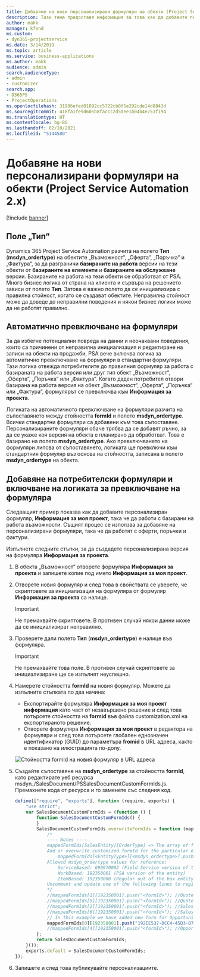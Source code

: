 ```yaml
---
title: Добавяне на нови персонализирани формуляри на обекти (Project Service Automation 2.x)
description: Тази тема предоставя информация за това как да добавите персонализирани формуляри на обекти за възможности, оферти, поръчки или фактури в Dynamics 365 Project Service Automation 2.x.
author: makk
manager: kfend
ms.custom:
- dyn365-projectservice
ms.date: 3/14/2019
ms.topic: article
ms.service: business-applications
ms.author: makk
audience: admin
search.audienceType:
- admin
- customizer
search.app:
- D365PS
- ProjectOperations
ms.openlocfilehash: 31986efed81892cc5722cb8f5e292cde14d8843d
ms.sourcegitcommit: 418fa1fe9d605b8faccc2d5dee1b04b4e753f194
ms.translationtype: HT
ms.contentlocale: bg-BG
ms.lasthandoff: 02/10/2021
ms.locfileid: "5144580"
---
```

# <a name="add-new-custom-entity-forms-project-service-automation-2x"></a>Добавяне на нови персонализирани формуляри на обекти (Project Service Automation 2.x)

[!include [banner](../../includes/psa-now-project-operations.md)]

## <a name="type-field"></a>Поле „Тип“ 

Dynamics 365 Project Service Automation разчита на полето **Тип** (**msdyn\_ordertype**) на обектите „Възможност“, „Оферта“, „Поръчка“ и „Фактура“, за да разграничи **базираните на работа** версии на тези обекти от **базираните на елементи** и **базираните на обслужване** версии. Базираните на работа на тези обекти се обработват от PSA. Много бизнес логика от страна на клиента и сървъра на решението зависи от полето **Тип**. Затова е важно полето да се инициализира с правилна стойност, когато се създават обектите. Неправилна стойност може да доведе до неправилни поведения и някои бизнес логики може да не работят правилно.

## <a name="automatic-form-switching"></a>Автоматично превключване на формуляри

За да избегне потенциални повреда на данни и неочаквани поведения, които са причинени от неправилна инициализация и редактиране на записи на обекти на продажби, PSA вече включва логика за автоматично превключване на формуляри в стандартни формуляри. Тази логика отвежда потребителите до правилния формуляр за работа с базираната на работа версия или друг тип обект „Възможност“, „Оферта“, „Поръчка“ или „Фактура“. Когато даден потребител отвори базирана на работа версия на обект „Възможност“, „Оферта“, „Поръчка“ или „Фактура“, формулярът се превключва към **Информация за проекта**.

Логиката на автоматичното превключване на формуляри разчита на съпоставянето между стойността **formId** и полето **msdyn\_ordertype**. Всички стандартни формуляри са добавени към това съпоставяне. Персонализираните формуляри обаче трябва да се добавят ръчно, за да се укаже коя версия на обекта е планирано да обработват. Това е базирано на полето **msdyn\_ordertype**. Ако превключването на формуляри липсва от съпоставянето, логиката ще превключи към стандартния формуляр въз основа на стойността, записана в полето **msdyn\_ordertype** на обекта.

## <a name="add-custom-forms-and-turn-on-the-form-switching-logic"></a>Добавяне на потребителски формуляри и включване на логиката за превключване на формуляра

Следващият пример показва как да добавите персонализиран формуляр, **Информация за моя проект**, така че да работи с базирани на работа възможности. Същият процес се използва за добавяне на персонализирани формуляри, така че да работят с оферти, поръчки и фактури.

Изпълнете следните стъпки, за да създадете персонализирана версия на формуляра **Информация за проекта**.

1. В обекта „Възможност“ отворете формуляра **Информация за проекта** и запишете копие под името **Информация за моя проект**.
2. Отворете новия формуляр и след това в свойствата се уверете, че скриптовете за инициализация на формуляра от формуляр **Информация за проекта** са налице. 

    > [!IMPORTANT]
    > Не премахвайте скриптовете. В противен случай някои данни може да се инициализират неправилно.

3. Проверете дали полето **Тип** (**msdyn\_ordertype**) е налице във формуляра. 

    > [!IMPORTANT]
    > Не премахвайте това поле. В противен случай скриптовете за инициализиране ще се изпълнят неуспешно.

4. Намерете стойността **formId** на новия формуляр. Можете да изпълните стъпката по два начина:

    - Експортирайте формуляра **Информация за моя проект информация** като част от незавършено решение и след това потърсете стойността на **formid** във файла customization.xml на експортираното решение.
    - Отворете формуляра **Информация за моя проект** в редактора на формуляри и след това потърсете глобален еднозначен идентификатор (GUID) до параметъра **fromid** в URL адреса, както е показано на илюстрацията по-долу.

    ![Стойността formId на новия формуляр в URL адреса](media/how-to-add-custom-forms-in-v2.0.png)

5. Създайте съпоставяне на **msdyn\_ordertype** за стойността **formId**, като редактирате уеб ресурса msdyn\_/SalesDocument/PSSalesDocumentCustomFormIds.js. Премахнете кода от ресурса и го заменете със следния код.

    ```javascript
    define(["require", "exports"], function (require, exports) {
        "use strict";
        var SalesDocumentCustomFormIds = (function () {
            function SalesDocumentCustomFormIds() {
            }
            SalesDocumentCustomFormIds.overwriteFormIds = function (mappedFormIds) {
                /*
                ---- Notes ----
                mappedFormIds[SalesEntity][OrderType] => The array of forms IDs that support particular entity and order type
                Add or overwrite customized formId for the particular entity and order type by calling:
                    mappedFormIds[<EntityType>][<msdyn_ordertype>].push("<formId>");
                Allowed msdyn_ordertype values for reference:
                    ServiceBased: 690970002 (Field Service version of the entity)
                    WorkBased: 192350001 (PSA version of the entity)
                    ItemBased: 192350000 (Regular out of the box entity)
                Uncomment and update one of the following lines to register custom PSA form for required entity:
                */      
                //mappedFormIds[1][192350001].push("<formId>"); //Quote
                //mappedFormIds[5][192350001].push("<formId>"); //Quote Line
                //mappedFormIds[2][192350001].push("<formId>"); //Sales Order
                //mappedFormIds[6][192350001].push("<formId>"); //Sales Order Line
                // In this example we have added new form for Opportunity
                mappedFormIds[0][192350001].push("192EE537-DCC4-45D3-B7AF-EA694B9113D2"); //Opportunity
                //mappedFormIds[4][192350001].push("<formId>"); //Opportunity Line
            };
            return SalesDocumentCustomFormIds;
        }());
        exports.default = SalesDocumentCustomFormIds;
    });
    ```

6. Запишете и след това публикувайте персонализациите.
